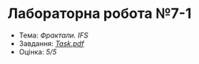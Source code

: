# Лабораторна робота №7-1

- Тема: *Фрактали. IFS*
- Завдання: [*Task.pdf*](./Task.pdf)
- Оцінка: *5/5*